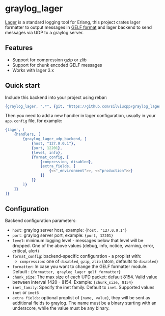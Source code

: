 graylog_lager
================

[Lager][1] is a standard logging tool for Erlang, this project crates lager formatter to output messages in [GELF format][2] and lager backend to send messages via UDP to a graylog server.

Features
-----------

- Support for compression gzip or zlib
- Support for chunk encoded GELF messages
- Works with lager 3.x

Quick start
-----------

Include this backend into your project using rebar:

```erl
{graylog_lager, ".*", {git, "https://github.com/silviucpp/graylog_lager.git", "master"}}
```

Then you need to add a new handler in lager configuration, usually in your `app.config` file, for example:

```erl
{lager, [
    {handlers, [
        {graylog_lager_udp_backend, [
            {host, "127.0.0.1"},
            {port, 12201},
            {level, info},
            {format_config, [
                {compression, disabled},
                {extra_fields, [
                    {<<"_environment">>, <<"production">>}
                ]}
            ]}
        ]}
    ]}
]}
```

Configuration
-----------

Backend configuration parameters:

- `host`: graylog server host, example: `{host, "127.0.0.1"}`
- `port`: graylog server port, example: `{port, 12201}`
- `level`: minimum logging level - messages below that level will be dropped. One of the above values (debug, info, notice, warning, error, critical, alert)
- `format_config`: backend-specific configuration - a proplist with:
    * `compression`: one of `disabled`, `gzip`, `zlib` (atom, defaults to `disabled`)
- `formatter`: In case you want to change the GELF formatter module. Default : `{formatter, graylog_lager_gelf_formatter}`
- `chunk_size`: The max size of each UPD packet: default 8154. Valid value between interval 1420 - 8154. Example: `{chunk_size, 8154}`
- `inet_family`: Specify the inet family. Default to `inet`. Supported values `inet` or `inet6`       
- `extra_fields`: optional proplist of `{name, value}`, they will be sent as additional fields to graylog. The name must be a binary starting with an underscore, while the value must be any binary.


[1]:https://github.com/erlang-lager/lager
[2]:http://docs.graylog.org/en/3.1/pages/gelf.html
